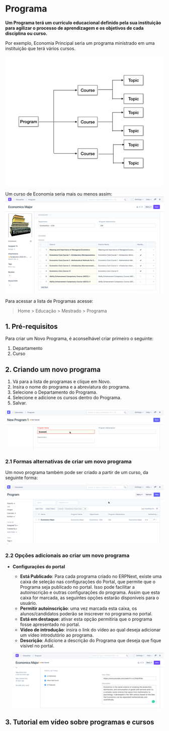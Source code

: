 # Programa



**Um Programa terá um currículo educacional definido pela sua instituição para agilizar o processo de aprendizagem e os objetivos de cada disciplina ou curso.**


Por exemplo, Economia Principal seria um programa ministrado em uma instituição que terá vários cursos.


![Program](/files/education-program-workflow.png)


Um curso de Economia seria mais ou menos assim:
![Programa](/files/education-program-2.png)


Para acessar a lista de Programas acesse:


> Home > Educação > Mestrado > Programa


## 1. Pré-requisitos


Para criar um Novo Programa, é aconselhável criar primeiro o seguinte:


1. Departamento
2. Curso


## 2. Criando um novo programa


1. Vá para a lista de programas e clique em Novo.
2. Insira o nome do programa e a abreviatura do programa.
3. Selecione o Departamento do Programa.
4. Selecione e adicione os cursos dentro do Programa.
5. Salvar.


![Program](/files/education-program-1.gif)


### 2.1 Formas alternativas de criar um novo programa


Um novo programa também pode ser criado a partir de um curso, da seguinte forma:


![Program](/files/education-program-3.gif)


### 2.2 Opções adicionais ao criar um novo programa


* **Configurações do portal**


	+ **Está Publicado**: Para cada programa criado no ERPNext, existe uma caixa de seleção nas configurações do Portal, que permite que o Programa seja publicado no portal. Isso pode facilitar a autoinscrição e outras configurações do programa. Assim que esta caixa for marcada, as seguintes opções estarão disponíveis para o usuário.
	+ **Permitir autoinscrição**: uma vez marcada esta caixa, os alunos/candidatos poderão se inscrever no programa no portal.
	+ **Está em destaque**: ativar esta opção permitiria que o programa fosse apresentado no portal.
	+ **Vídeo de introdução**: insira o link do vídeo ao qual deseja adicionar um vídeo introdutório ao programa.
	+ **Descrição**: Adicione a descrição do Programa que deseja que fique visível no portal.
	
	
	![Program](/files/education-program-4.png)


## 3. Tutorial em vídeo sobre programas e cursos









